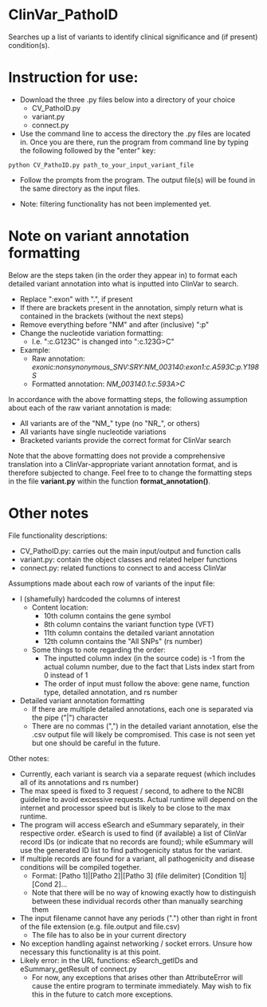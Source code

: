 # ClinVar_PathoID
Searches up a list of variants to identify clinical significance and (if present) condition(s).

# Instruction for use:
- Download the three .py files below into a directory of your choice
  - CV_PathoID.py
  - variant.py
  - connect.py
- Use the command line to access the directory the .py files are located in. Once you are there, run the program from command line by typing the following followed by the "enter" key:
```
python CV_PathoID.py path_to_your_input_variant_file
```
- Follow the prompts from the program. The output file(s) will be found in the same directory as the input files.
* Note: filtering functionality has not been implemented yet.

# Note on variant annotation formatting
Below are the steps taken (in the order they appear in) to format each detailed variant annotation into what is inputted into ClinVar to search.
- Replace ":exon" with ".", if present
- If there are brackets present in the annotation, simply return what is contained in the brackets (without the next steps)
- Remove everything before "NM" and after (inclusive) ":p"
- Change the nucleotide variation formatting:
  - I.e. ":c.G123C" is changed into ":c.123G>C"
- Example:
  - Raw annotation: *exonic:nonsynonymous_SNV:SRY:NM_003140:exon1:c.A593C:p.Y198S*
  - Formatted annotation: *NM_003140.1:c.593A>C*

In accordance with the above formatting steps, the following assumption about each of the raw variant annotation is made:
- All variants are of the "NM_" type (no "NR_", or others)
- All variants have single nucleotide variations
- Bracketed variants provide the correct format for ClinVar search

Note that the above formatting does not provide a comprehensive translation into a ClinVar-appropriate variant annotation format, and is therefore subjected to change. Feel free to to change the formatting steps in the file **variant.py** within the function **format_annotation()**.

# Other notes
File functionality descriptions:
 - CV_PathoID.py: carries out the main input/output and function calls
 - variant.py: contain the object classes and related helper functions
 - connect.py: related functions to connect to and access ClinVar

Assumptions made about each row of variants of the input file:
- I (shamefully) hardcoded the columns of interest
  - Content location:
    - 10th column contains the gene symbol
    - 8th column contains the variant function type (VFT)
    - 11th column contains the detailed variant annotation
    - 12th column contains the "All SNPs" (rs number)
  - Some things to note regarding the order:
    - The inputted column index (in the source code) is -1 from the actual column number, due to the fact that Lists index start from 0 instead of 1
    - The order of input must follow the above: gene name, function type, detailed annotation, and rs number
- Detailed variant annotation formatting
  - If there are multiple detailed annotations, each one is separated via the pipe ("|") character
  - There are no commas (",") in the detailed variant annotation, else the .csv output file will likely be compromised. This case is not seen yet but one should be careful in the future.

Other notes:
- Currently, each variant is search via a separate request (which includes all of its annotations and rs number)
- The max speed is fixed to 3 request / second, to adhere to the NCBI guideline to avoid excessive requests. Actual runtime will depend on the internet and processor speed but is likely to be close to the max runtime.
- The program will access eSearch and eSummary separately, in their respective order. eSearch is used to find (if available) a list of ClinVar record IDs (or indicate that no records are found); while eSummary will use the generated ID list to find pathogenicity status for the variant.
- If multiple records are found for a variant, all pathogenicity and disease conditions will be compiled together.
  - Format: [Patho 1]|[Patho 2]|[Patho 3] (file delimiter) [Condition 1]|[Cond 2]...
  - Note that there will be no way of knowing exactly how to distinguish between these individual records other than manually searching them
- The input filename cannot have any periods (".") other than right in front of the file extension (e.g. file.output and file.csv)
  - The file has to also be in your current directory
- No exception handling against networking / socket errors. Unsure how necessary this functionality is at this point.
- Likely error: in the URL functions: eSearch_getIDs and eSummary_getResult of connect.py
  - For now, any exceptions that arises other than AttributeError will cause the entire program to terminate immediately. May wish to fix this in the future to catch more exceptions.

